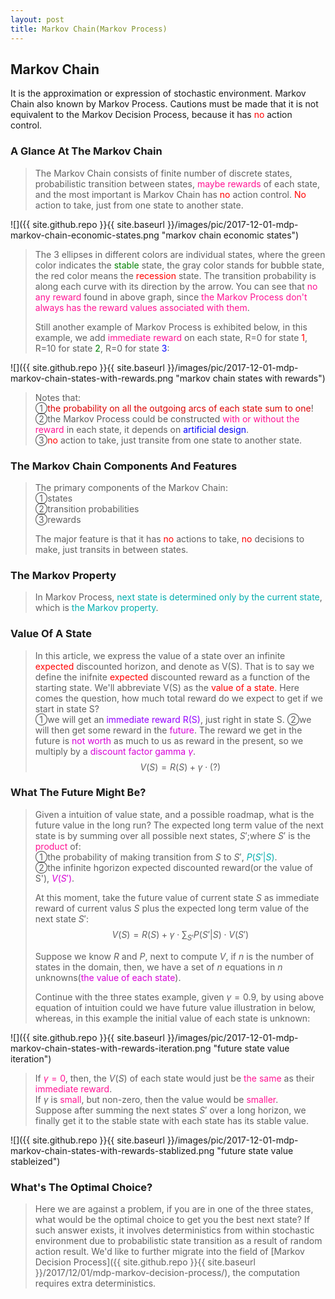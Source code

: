 ```yaml
---
layout: post
title: Markov Chain(Markov Process)
---
```


## Markov Chain
<p class="message">
It is the approximation or expression of stochastic environment.  Markov Chain also known by Markov Process.  Cautions must be made that it is not equivalent to the Markov Decision Process, because it has <font color="red">no</font> action control.
</p>

### A Glance At The Markov Chain
>The Markov Chain consists of finite number of discrete states, probabilistic transition between states, <font color="deeppink">maybe rewards</font> of each state, and the most important is Markov Chain has <font color="red">no</font> action control.  <font color="red">No</font> action to take, just from one state to another state.  

![]({{ site.github.repo }}{{ site.baseurl }}/images/pic/2017-12-01-mdp-markov-chain-economic-states.png "markov chain economic states")

>The 3 ellipses in different colors are individual states, where the green color indicates the <font color="green">stable</font> state, the gray color stands for <font color="#545454">bubble</font> state, the red color means the <font color="red">recession</font> state.  The transition probability is along each curve with its direction by the arrow.
>You can see that <font color="deeppink">no any reward</font> found in above graph, since <font color="deeppink">the Markov Process don't always has the reward values associated with them</font>.  
>
>Still another example of Markov Process is exhibited below, in this example, we add <font color="deeppink">immediate reward</font> on each state, R=0 for state <font color="red">1</font>, R=10 for state <font color="green">2</font>, R=0 for state <font color="blue">3</font>:  

![]({{ site.github.repo }}{{ site.baseurl }}/images/pic/2017-12-01-mdp-markov-chain-states-with-rewards.png "markov chain states with rewards")

>Notes that:  
>&#10112;<font color="#DB0000">the probability on all the outgoing arcs of each state sum to one</font>!  
>&#10113;the Markov Process could be constructed <font color="deeppink">with or without the reward</font> in each state, it depends on <font color="blue">artificial design</font>.  
>&#10114;<font color="red">no</font> action to take, just transite from one state to another state.  

### The Markov Chain Components And Features
>The primary components of the Markov Chain:  
>&#10112;states  
>&#10113;transition probabilities  
>&#10114;rewards  
>
>The major feature is that it has <font color="red">no</font> actions to take, <font color="red">no</font> decisions to make, just transits in between states.  

### The Markov Property
>In Markov Process, <font color="#00ADAD">next state is determined only by the current state</font>, which is <font color="#00ADAD">the Markov property</font>.  

### Value Of A State
>In this article, we express the value of a state over an infinite <font color="red">expected</font> discounted horizon, and denote as V(S).  That is to say we define the inifnite <font color="red">expected</font> discounted reward as a function of the starting state.  We'll abbreviate V(S) as the <font color="red">value of a state</font>.
>Here comes the question, how much total reward do we expect to get if we start in state S?  
>&#10112;we will get an <font color="#9300FF">immediate reward R(S)</font>, just right in state S.
>&#10113;we will then get some reward in the <font color="#D600D6">future</font>. The reward we get in the future is <font color="#D600D6">not worth</font> as much to us as reward in the present, so we multiply by a <font color="#D600D6">discount factor gamma $\gamma$</font>.  
$$V(S)=R(S)+\gamma\cdot(?)$$

### What The Future Might Be?
>Given a intuition of value state, and a possible roadmap, what is the future value in the long run?   The expected long term value of the next state is by summing over all possible next states, $S'$;where $S'$ is the <font color="deeppink">product</font> of:  
>&#10112;the probability of making transition from $S$ to $S'$, <font color="#00ADAD">$P(S'\left|S\right.)$</font>.  
>&#10113;the infinite hgorizon expected discounted reward(or the value of S'), <font color="#D600D6">$V(S')$</font>.  
>
>At this moment, take the future value of current state $S$ as immediate reward of current valus $S$ plus the expected long term value of the next state $S'$:  
$$V(S)=R(S)+\gamma\cdot\sum_{S'}P(S'\left|S\right.)\cdot V(S')$$
>
>Suppose we know $R$ and $P$, next to compute $V$, if $n$ is the number of states in the domain, then, we have a set of $n$ equations in $n$ unknowns(<font color="#D600D6">the value of each state</font>).  
>
>Continue with the three states example, given $\gamma=0.9$, by using above equation of intuition could we have future value illustration in below, whereas, in this example the initial value of each state is unknown:  
 
![]({{ site.github.repo }}{{ site.baseurl }}/images/pic/2017-12-01-mdp-markov-chain-states-with-rewards-iteration.png "future state value iteration")

>If <font color="deeppink">$\gamma=0$</font>, then, the $V(S)$ of each state would just be <font color="deeppink">the same</font> as their <font color="deeppink">immediate reward</font>.  
>If $\gamma$ is <font color="deeppink">small</font>, but non-zero, then the value would be <font color="deeppink">smaller</font>.  
>Suppose after summing the next states $S'$ over a long horizon, we finally get it to the stable state with each state has its stable value.  

![]({{ site.github.repo }}{{ site.baseurl }}/images/pic/2017-12-01-mdp-markov-chain-states-with-rewards-stablized.png "future state value stableized")

### What's The Optimal Choice?
>Here we are against a problem, if you are in one of the three states, what would be the optimal choice to get you the best next state?  If such answer exists, it involves deterministics from within stochastic environment due to probabilistic state transition as a result of random action result.  We'd like to further migrate into the field of [Markov Decision Process]({{ site.github.repo }}{{ site.baseurl }}/2017/12/01/mdp-markov-decision-process/), the computation requires extra deterministics.  